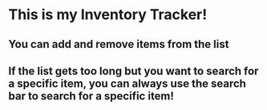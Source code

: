 # This is my Inventory Tracker!
## You can add and remove items from the list
## If the list gets too long but you want to search for a specific item, you can always use the search bar to search for a specific item!
